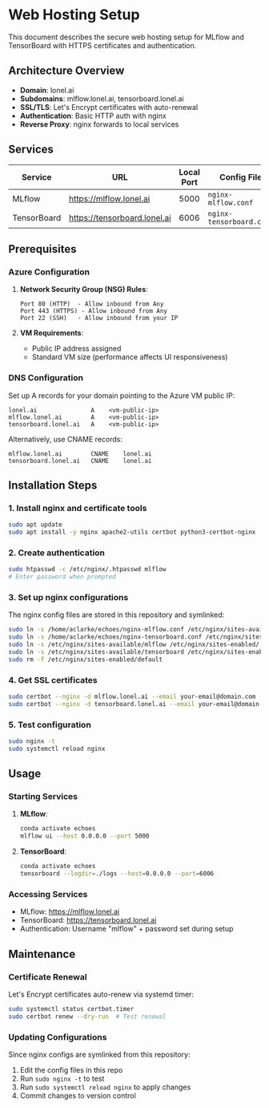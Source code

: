 # Web Hosting Setup

This document describes the secure web hosting setup for MLflow and TensorBoard with HTTPS certificates and authentication.

## Architecture Overview

- **Domain**: lonel.ai
- **Subdomains**: mlflow.lonel.ai, tensorboard.lonel.ai
- **SSL/TLS**: Let's Encrypt certificates with auto-renewal
- **Authentication**: Basic HTTP auth with nginx
- **Reverse Proxy**: nginx forwards to local services

## Services

| Service | URL | Local Port | Config File |
|---------|-----|------------|-------------|
| MLflow | https://mlflow.lonel.ai | 5000 | `nginx-mlflow.conf` |
| TensorBoard | https://tensorboard.lonel.ai | 6006 | `nginx-tensorboard.conf` |

## Prerequisites

### Azure Configuration

1. **Network Security Group (NSG) Rules**:
   ```
   Port 80 (HTTP)  - Allow inbound from Any
   Port 443 (HTTPS) - Allow inbound from Any
   Port 22 (SSH)   - Allow inbound from your IP
   ```

2. **VM Requirements**:
   - Public IP address assigned
   - Standard VM size (performance affects UI responsiveness)

### DNS Configuration

Set up A records for your domain pointing to the Azure VM public IP:

```
lonel.ai               A    <vm-public-ip>
mlflow.lonel.ai        A    <vm-public-ip>  
tensorboard.lonel.ai   A    <vm-public-ip>
```

Alternatively, use CNAME records:
```
mlflow.lonel.ai        CNAME    lonel.ai
tensorboard.lonel.ai   CNAME    lonel.ai
```

## Installation Steps

### 1. Install nginx and certificate tools
```bash
sudo apt update
sudo apt install -y nginx apache2-utils certbot python3-certbot-nginx
```

### 2. Create authentication
```bash
sudo htpasswd -c /etc/nginx/.htpasswd mlflow
# Enter password when prompted
```

### 3. Set up nginx configurations
The nginx config files are stored in this repository and symlinked:

```bash
sudo ln -s /home/aclarke/echoes/nginx-mlflow.conf /etc/nginx/sites-available/mlflow
sudo ln -s /home/aclarke/echoes/nginx-tensorboard.conf /etc/nginx/sites-available/tensorboard
sudo ln -s /etc/nginx/sites-available/mlflow /etc/nginx/sites-enabled/
sudo ln -s /etc/nginx/sites-available/tensorboard /etc/nginx/sites-enabled/
sudo rm -f /etc/nginx/sites-enabled/default
```

### 4. Get SSL certificates
```bash
sudo certbot --nginx -d mlflow.lonel.ai --email your-email@domain.com --agree-tos --non-interactive
sudo certbot --nginx -d tensorboard.lonel.ai --email your-email@domain.com --agree-tos --non-interactive
```

### 5. Test configuration
```bash
sudo nginx -t
sudo systemctl reload nginx
```

## Usage

### Starting Services

1. **MLflow**:
   ```bash
   conda activate echoes
   mlflow ui --host 0.0.0.0 --port 5000
   ```

2. **TensorBoard**:
   ```bash
   conda activate echoes
   tensorboard --logdir=./logs --host=0.0.0.0 --port=6006
   ```

### Accessing Services
- MLflow: https://mlflow.lonel.ai
- TensorBoard: https://tensorboard.lonel.ai
- Authentication: Username "mlflow" + password set during setup

## Maintenance

### Certificate Renewal
Let's Encrypt certificates auto-renew via systemd timer:
```bash
sudo systemctl status certbot.timer
sudo certbot renew --dry-run  # Test renewal
```

### Updating Configurations
Since nginx configs are symlinked from this repository:
1. Edit the config files in this repo
2. Run `sudo nginx -t` to test
3. Run `sudo systemctl reload nginx` to apply changes
4. Commit changes to version control
